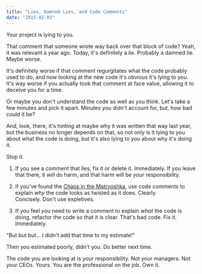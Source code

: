 ```yaml
---
title: "Lies, Damned Lies, and Code Comments"
date: "2015-02-03"
---
```


Your project is lying to you.

That comment that someone wrote way back over that block of code? Yeah, it was relevant a year ago. Today, it's definitely a lie. Probably a damned lie. Maybe worse.

It's definitely worse if that comment regurgitates what the code probably used to do, and now looking at the new code it's obvious it's lying to you. It's way worse if you actually took that comment at face value, allowing it to deceive you for a time.

Or maybe you don't understand the code as well as you think. Let's take a few minutes and pick it apart. Minutes you didn't account for, but, how bad could it be?

And, look, there, it's hinting at maybe why it was written that way last year, but the business no longer depends on that, so not only is it lying to you about what the code is doing, but it's also lying to you about why it's doing it.

Stop it.

1. If you see a comment that lies, fix it or delete it. Immediately. If you leave that there, it _will_ do harm, and that harm will be _your_ responsibility.
    
2. If you've found the [Chaos in the Matryoshka](https://codingculture.io/wp-content/uploads/2015/02/the-chaos-in-the-matryoshka), use code comments to explain _why_ the code looks as twisted as it does. Clearly. Concisely. Don't use expletives.
    
3. If you feel you need to write a comment to explain _what_ the code is doing, refactor the code so that it is clear. That's bad code. Fix it. Immediately.
    

"But but but... I didn't add that time to my estimate!"

Then you estimated poorly, didn't you. Do better next time.

The code you are looking at is your responsibility. Not your managers. Not your CEOs. Yours. You are the professional on the job. Own it.
